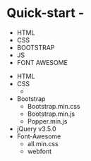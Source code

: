 # Quick-start - 
<ul>
    <li>HTML</li>
    <li>CSS</li>
    <li>BOOTSTRAP</li>
    <li>JS</li>
    <li>FONT AWESOME</li>
</ul>
<ul>
    <li>HTML</li>
    <li>
        CSS
        <ul>
            <li></li>
        </ul>
    </li>
    <li>
        Bootstrap
            <ul>
                <li>Bootstrap.min.css</li>
                <li>Bootstrap.min.js</li>
                <li>Popper.min.js</li>
            </ul>
    </li>
    <li>jQuery v3.5.0</li>
    <li>
        Font-Awesome
        <ul>
            <li>all.min.css</li>
            <li>webfont</li>
        </ul>
    </li>
</ul>